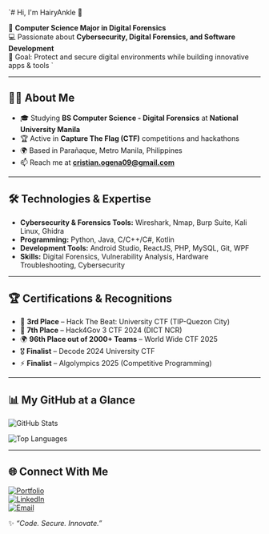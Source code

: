 `# Hi, I'm HairyAnkle 👋  

🔐 **Computer Science Major in Digital Forensics**  
💻 Passionate about **Cybersecurity, Digital Forensics, and Software Development**  
🎯 Goal: Protect and secure digital environments while building innovative apps & tools  `

---

## 🧑‍🎓 About Me  
- 🎓 Studying **BS Computer Science - Digital Forensics** at **National University Manila**  
- 🏆 Active in **Capture The Flag (CTF)** competitions and hackathons  
- 🌍 Based in Parañaque, Metro Manila, Philippines  
- 📫 Reach me at **cristian.ogena09@gmail.com**  

---

## 🛠 Technologies & Expertise  
- **Cybersecurity & Forensics Tools:** Wireshark, Nmap, Burp Suite, Kali Linux, Ghidra  
- **Programming:** Python, Java, C/C++/C#, Kotlin  
- **Development Tools:** Android Studio, ReactJS, PHP, MySQL, Git, WPF  
- **Skills:** Digital Forensics, Vulnerability Analysis, Hardware Troubleshooting, Cybersecurity 

---

## 🏆 Certifications & Recognitions  
- 🥉 **3rd Place** – Hack The Beat: University CTF (TIP-Quezon City)  
- 🏅 **7th Place** – Hack4Gov 3 CTF 2024 (DICT NCR)  
- 🌍 **96th Place out of 2000+ Teams** – World Wide CTF 2025  
- 🎖 **Finalist** – Decode 2024 University CTF  
- ⚡ **Finalist** – Algolympics 2025 (Competitive Programming)  

---

## 📊 My GitHub at a Glance  
![GitHub Stats](https://github-readme-stats.vercel.app/api?username=HairyAnkle&show_icons=true&theme=tokyonight)  

![Top Languages](https://github-readme-stats.vercel.app/api/top-langs/?username=HairyAnkle&layout=compact&theme=tokyonight)  

---

## 🌐 Connect With Me  
[![Portfolio](https://img.shields.io/badge/Portfolio-000000?style=for-the-badge&logo=vercel&logoColor=white)](https://hairyankle.vercel.app)  
[![LinkedIn](https://img.shields.io/badge/LinkedIn-0A66C2?style=for-the-badge&logo=linkedin&logoColor=white)](https://linkedin.com/in/cristian-ogena)  
[![Email](https://img.shields.io/badge/Email-D14836?style=for-the-badge&logo=gmail&logoColor=white)](mailto:cristian.ogena09@gmail.com)  


✨ *“Code. Secure. Innovate.”*  
